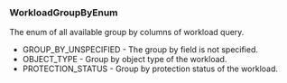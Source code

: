 ### WorkloadGroupByEnum
The enum of all available group by columns of workload query.

- GROUP_BY_UNSPECIFIED - The group by field is not specified.
- OBJECT_TYPE - Group by object type of the workload.
- PROTECTION_STATUS - Group by protection status of the workload.

